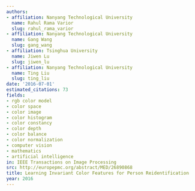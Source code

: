 ```yaml
---
authors:
- affiliation: Nanyang Technological University
  name: Rahul Rama Varior
  slug: rahul_rama_varior
- affiliation: Nanyang Technological University
  name: Gang Wang
  slug: gang_wang
- affiliation: Tsinghua University
  name: Jiwen Lu
  slug: jiwen_lu
- affiliation: Nanyang Technological University
  name: Ting Liu
  slug: ting_liu
date: '2016-07-01'
estimated_citations: 73
fields:
- rgb color model
- color space
- color image
- color histogram
- color constancy
- color depth
- color balance
- color normalization
- computer vision
- mathematics
- artificial intelligence
in: IEEE Transactions on Image Processing
src: http://europepmc.org/abstract/MED/26890868
title: Learning Invariant Color Features for Person Reidentification
year: 2016
---
```

